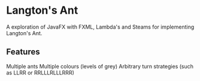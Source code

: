 Langton's Ant
=============

A exploration of JavaFX with FXML, Lambda's and Steams for implementing
Langton's Ant.

Features
--------

Multiple ants
Multiple colours (levels of grey)
Arbitrary turn strategies (such as LLRR or RRLLLRLLLRRR)
